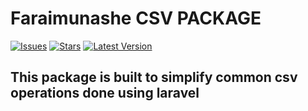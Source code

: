 # Faraimunashe CSV PACKAGE

[![Issues](https://img.shields.io/github/issues/Faraimunashe/Csv-package?style=plastic)](https://github.com/Faraimunashe/Csv-package/issues)
[![Stars](https://img.shields.io/github/stars/Faraimunashe/Csv-package?style=plastic)](https://github.com/Faraimunashe/Csv-package/stargazers)
[![Latest Version](https://img.shields.io/github/release/Faraimunashe/Csv-package?style=plastic)](https://github.com/Faraimunashe/Csv-package/releases)

## This package is built to simplify common csv operations done using laravel
